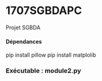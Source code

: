 # 1707SGBDAPC
Projet SGBDA

#### Dépendances
pip install pillow
pip install matplolib

### Exécutable : module2.py
